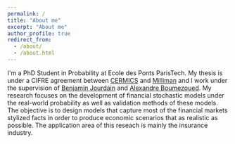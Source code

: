 ```yaml
---
permalink: /
title: "About me"
excerpt: "About me"
author_profile: true
redirect_from: 
  - /about/
  - /about.html
---
```


I'm a PhD Student in Probability at Ecole des Ponts ParisTech. My thesis is under a CIFRE agreement between [CERMICS](https://cermics-lab.enpc.fr/) and [Milliman](https://fr.milliman.com/fr-fr/) and I work under the supervision of [Benjamin Jourdain](https://cermics.enpc.fr/~jourdain/) and [Alexandre Boumezoued](https://www.linkedin.com/in/alexandre-boumezoued-aa18705b/). My research focuses on the development of financial stochastic models under the real-world probability as well as validation methods of these models. The objective is to design models that capture most of the financial markets stylized facts in order to produce economic scenarios that as realistic as possible. The application area of this reseach is mainly the insurance industry. 
